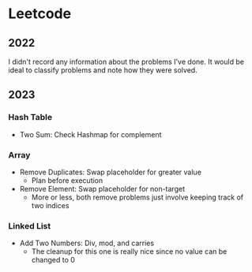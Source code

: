 # Leetcode

## 2022
I didn't record any information about the problems I've done. It would be ideal
to classify problems and note how they were solved. 

## 2023

### Hash Table
- Two Sum: Check Hashmap for complement

### Array
- Remove Duplicates: Swap placeholder for greater value
  - Plan before execution
- Remove Element: Swap placeholder for non-target
  - More or less, both remove problems just involve keeping track of two indices

### Linked List
- Add Two Numbers: Div, mod, and carries
  - The cleanup for this one is really nice since no value can be changed to 0